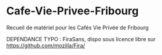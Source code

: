 # Cafe-Vie-Privee-Fribourg
Recueil de matériel pour les Cafés Vie Privée de Fribourg

DEPENDANCE TYPO : FiraSans, dispo sous licence libre sur
https://github.com/mozilla/Fira/
